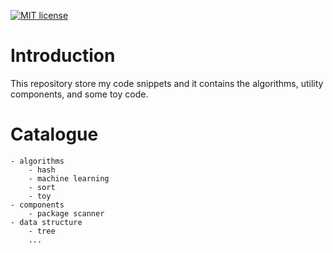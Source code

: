 [![MIT license](https://img.shields.io/badge/License-MIT-blue.svg)](https://lbesson.mit-license.org/)

# Introduction
This repository store my code snippets and it contains the algorithms, utility components, and some toy code.

# Catalogue

```
- algorithms
    - hash
    - machine learning
    - sort
    - toy
- components
    - package scanner
- data structure
    - tree
    ...
```
